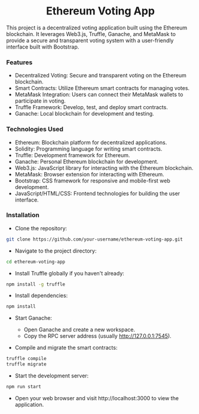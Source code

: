 <h1 align='center'> Ethereum Voting App </h1>
This project is a decentralized voting application built using the Ethereum blockchain. It leverages Web3.js, Truffle, Ganache, and MetaMask to provide a secure and transparent voting system with a user-friendly interface built with Bootstrap. 

<h3> Features </h3>

- Decentralized Voting: Secure and transparent voting on the Ethereum blockchain.
- Smart Contracts: Utilize Ethereum smart contracts for managing votes.
- MetaMask Integration: Users can connect their MetaMask wallets to participate in voting.
- Truffle Framework: Develop, test, and deploy smart contracts.
- Ganache: Local blockchain for development and testing.

<h3> Technologies Used </h3>

- Ethereum: Blockchain platform for decentralized applications.
- Solidity: Programming language for writing smart contracts.
- Truffle: Development framework for Ethereum.
- Ganache: Personal Ethereum blockchain for development.
- Web3.js: JavaScript library for interacting with the Ethereum blockchain.
- MetaMask: Browser extension for interacting with Ethereum.
- Bootstrap: CSS framework for responsive and mobile-first web development.
- JavaScript/HTML/CSS: Frontend technologies for building the user interface.

<h3> Installation </h3>

- Clone the repository:
```bash
git clone https://github.com/your-username/ethereum-voting-app.git
```

- Navigate to the project directory:
```bash
cd ethereum-voting-app
```

- Install Truffle globally if you haven't already:
```bash
npm install -g truffle
```

- Install dependencies:
```bash
npm install
```

- Start Ganache:
  - Open Ganache and create a new workspace.
  - Copy the RPC server address (usually http://127.0.0.1:7545).

- Compile and migrate the smart contracts:
```bash
truffle compile
truffle migrate
```

- Start the development server:
```bash
npm run start
```

- Open your web browser and visit http://localhost:3000 to view the application.
